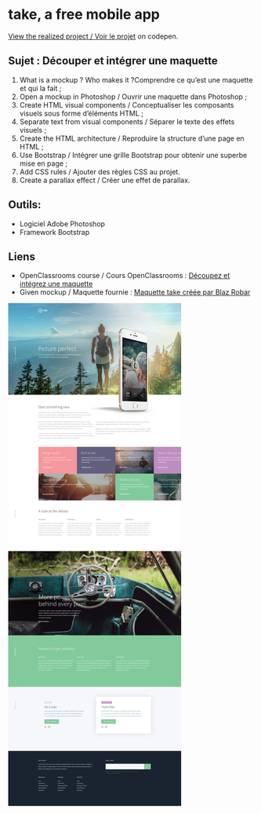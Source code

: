 # take, a free mobile app
[View the realized project / Voir le projet](https://codepen.io/s-manguy/full/OJmjXqm) on codepen.
## Sujet : Découper et intégrer une maquette
1. What is a mockup ? Who makes it ?Comprendre ce qu’est une maquette et qui la fait ;
2. Open a mockup in Photoshop / Ouvrir une maquette dans Photoshop ;
3. Create HTML visual components / Conceptualiser les composants visuels sous forme d’éléments HTML ;
4. Separate text from visual components / Séparer le texte des effets visuels ;
5. Create the HTML architecture / Reproduire la structure d’une page en HTML ;
6. Use Bootstrap / Intégrer une grille Bootstrap pour obtenir une superbe mise en page ;
7. Add CSS rules / Ajouter des règles CSS au projet.
8. Create a parallax effect / Créer une effet de parallax.
## Outils: 
* Logiciel Adobe Photoshop
* Framework Bootstrap
## Liens
* OpenClassrooms course / Cours OpenClassrooms : [Découpez et intégrez une maquette](https://openclassrooms.com/fr/courses/3504431-decoupez-et-integrez-une-maquette)
* Given mockup / Maquette fournie : [Maquette take créée par Blaz Robar](https://blazrobar.com/free-psd-website-templates/take-a-free-mobile-app-landing-page-psd-template/) 

 
![Maquette take créée par Blaz Robar](https://github.com/s-manguy/projects/blob/main/front-end-libraries/oc-01-onepage-website/mockup.jpg)   
